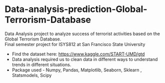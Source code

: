 # Data-analysis-prediction-Global-Terrorism-Database
Data Analysis project to analyze success of terrorist activities based on the Global Terrorism Database. <br>
Final semester project for ISYS812 at San Francisco State University  

- Find the dataset here: https://www.kaggle.com/START-UMD/gtd <br>
- Data analysis required us to clean data in different ways to understand trends in different situations. <br>
- Package used - Numpy, Pandas, Matplotlib, Seaborn, Sklearn , Statsmodels, Scipy
